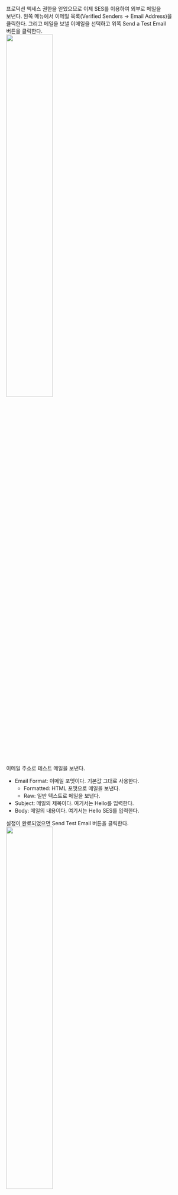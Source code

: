 프로덕션 액세스 권한을 얻었으므로 이제 SES를 이용하여 외부로 메일을  
보낸다. 왼쪽 메뉴에서 이메일 목록(Verified Senders -> Email Address)을  
클릭한다. 그리고 메일을 보낼 이메일을 선택하고 위쪽 Send a Test Email  
버튼을 클릭한다.  
<img src="https://user-images.githubusercontent.com/33191974/158934578-56aade42-b29b-47e9-b778-0c3f59559231.png" width="50%" height="50%"/>  
  
이메일 주소로 테스트 메일을 보낸다.  
- Email Format: 이메일 포멧이다. 기본값 그대로 사용한다.   
   - Formatted: HTML 포맷으로 메일을 보낸다.  
   - Raw: 일반 텍스트로 메일을 보낸다.  
- Subject: 메일의 제목이다. 여기서는 Hello를 입력한다.  
- Body: 메일의 내용이다. 여기서는 Hello SES를 입력한다.  

설정이 완료되었으면 Send Test Email 버튼을 클릭한다.  
<img src="https://user-images.githubusercontent.com/33191974/158936414-8cb9261e-a4fb-4b81-961a-4eb5473cdf4b.png" width="50%" height="50%"/>  
  
이메일 주소(hvs123@naver.com)의 메일함에 방금 보낸 메일이 도착했다. (DKIM을   
사용하지 않으면 메일을 보낸 실제 도메인이(예) us-west-2.amazonses.com) 표시  
된다). 참고로 포털 사이트 도메인의 이메일 주소는 DKIM을 사용할 수 없다.  
<img src="https://user-images.githubusercontent.com/33191974/158936597-816fbfb4-b359-49a0-a19a-04b71aa98bea.png" width="50%" height="50%"/>  























